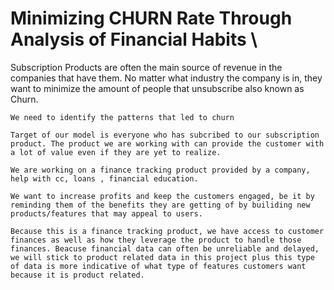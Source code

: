 # Minimizing CHURN Rate Through  Analysis of Financial Habits   \\
   
   
Subscription Products are often the main source of revenue in the companies that have them. No matter what industry the company is in, they want to minimize the amount of people that unsubscribe also known as Churn.
    
    We need to identify the patterns that led to churn
    
    Target of our model is everyone who has subcribed to our subscription product. The product we are working with can provide the customer with a lot of value even if they are yet to realize.
    
    We are working on a finance tracking product provided by a company, help with cc, loans , financial education. 
    
    We want to increase profits and keep the customers engaged, be it by reminding them of the benefits they are getting of by builiding new products/features that may appeal to users. 
    
    Because this is a finance tracking product, we have access to customer finances as well as how they leverage the product to handle those finances. Beacuse financial data can often be unreliable and delayed, we will stick to product related data in this project plus this type of data is more indicative of what type of features customers want because it is product related.  
